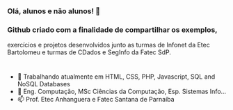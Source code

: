 ### Olá, alunos e não alunos! 👋

### Github criado com a finalidade de compartilhar os exemplos,
exercícios e projetos desenvolvidos junto as turmas de Infonet
da Etec Bartolomeu e turmas de CDados e SegInfo da Fatec SdP.
#
- 🔭 Trabalhando atualmente em HTML, CSS, PHP, Javascript, SQL and NoSQL Databases
- 💬 Eng. Computação, MSc Ciências da Computação, Esp. Sistemas Info...
- 📫 Prof. Etec Anhanguera e Fatec Santana de Parnaíba
<!--
**prof-ricardol/prof-ricardol** is a ✨ _special_ ✨ repository because its `README.md` (this file) appears on your GitHub profile.

Here are some ideas to get you started:



- 🌱 I’m currently learning ...
- 👯 I’m looking to collaborate on ...
- 🤔 I’m looking for help with ...
-  Ask me about ...
- 📫 How to reach me: ...
- 😄 Pronouns: ...
- ⚡ Fun fact: ...
-->

